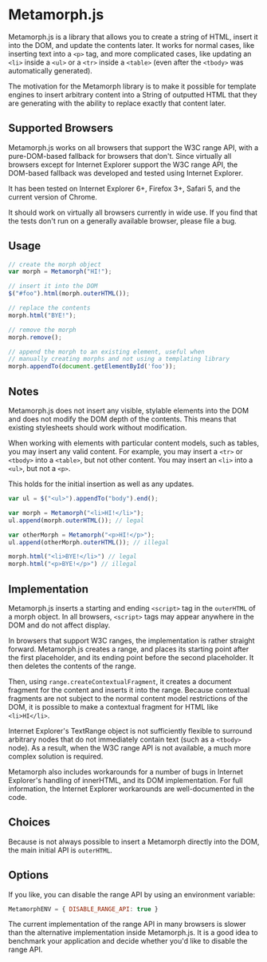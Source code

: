 # Metamorph.js

Metamorph.js is a library that allows you to create a string of HTML,
insert it into the DOM, and update the contents later. It works for
normal cases, like inserting text into a `<p>` tag, and more complicated
cases, like updating an `<li>` inside a `<ul>` or a `<tr>` inside a
`<table>` (even after the `<tbody>` was automatically generated).

The motivation for the Metamorph library is to make it possible for template
engines to insert arbitrary content into a String of outputted HTML that
they are generating with the ability to replace exactly that content
later.

## Supported Browsers

Metamorph.js works on all browsers that support the W3C range API, with
a pure-DOM-based fallback for browsers that don't. Since virtually all
browsers except for Internet Explorer support the W3C range API, the
DOM-based fallback was developed and tested using Internet Explorer.

It has been tested on Internet Explorer 6+, Firefox 3+, Safari 5, and
the current version of Chrome.

It should work on virtually all browsers currently in wide use. If you
find that the tests don't run on a generally available browser, please
file a bug.

## Usage

```javascript
// create the morph object
var morph = Metamorph("HI!");

// insert it into the DOM
$("#foo").html(morph.outerHTML());

// replace the contents
morph.html("BYE!");

// remove the morph
morph.remove();

// append the morph to an existing element, useful when
// manually creating morphs and not using a templating library
morph.appendTo(document.getElementById('foo'));
```

## Notes

Metamorph.js does not insert any visible, stylable elements into the
DOM and does not modify the DOM depth of the contents. This means that
existing stylesheets should work without modification.

When working with elements with particular content models, such as
tables, you may insert any valid content. For example, you may insert
a `<tr>` or `<tbody>` into a `<table>`, but not other content. You may
insert an `<li>` into a `<ul>`, but not a `<p>`.

This holds for the initial insertion as well as any updates.

```javascript
var ul = $("<ul>").appendTo("body").end();

var morph = Metamorph("<li>HI!</li>");
ul.append(morph.outerHTML()); // legal

var otherMorph = Metamorph("<p>HI!</p>");
ul.append(otherMorph.outerHTML()); // illegal

morph.html("<li>BYE!</li>") // legal
morph.html("<p>BYE!</p>") // illegal
```

## Implementation

Metamorph.js inserts a starting and ending `<script>` tag in the
`outerHTML` of a morph object. In all browsers, `<script>` tags may
appear anywhere in the DOM and do not affect display.

In browsers that support W3C ranges, the implementation is rather
straight forward. Metamorph.js creates a range, and places its starting
point after the first placeholder, and its ending point before the
second placeholder. It then deletes the contents of the range.

Then, using `range.createContextualFragment`, it creates a document
fragment for the content and inserts it into the range. Because
contextual fragments are not subject to the normal content model
restrictions of the DOM, it is possible to make a contextual fragment
for HTML like `<li>HI</li>`.

Internet Explorer's TextRange object is not sufficiently flexible to
surround arbitrary nodes that do not immediately contain text (such as a
`<tbody>` node). As a result, when the W3C range API is not available, a
much more complex solution is required.

Metamorph also includes workarounds for a number of bugs in Internet
Explorer's handling of innerHTML, and its DOM implementation. For full
information, the Internet Explorer workarounds are well-documented in
the code.

## Choices

Because is not always possible to insert a Metamorph directly into the DOM,
the main initial API is `outerHTML`.

## Options

If you like, you can disable the range API by using an environment
variable:

```javascript
MetamorphENV = { DISABLE_RANGE_API: true }
```

The current implementation of the range API in many browsers is slower
than the alternative implementation inside Metamorph.js. It is a good
idea to benchmark your application and decide whether you'd like to
disable the range API.
